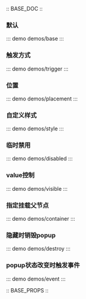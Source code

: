 :: BASE_DOC ::

### 默认
::: demo demos/base
:::

### 触发方式
::: demo demos/trigger
:::

### 位置
::: demo demos/placement
:::



### 自定义样式
::: demo demos/style
:::

### 临时禁用
::: demo demos/disabled
:::

### value控制
::: demo demos/visible
:::

### 指定挂载父节点
::: demo demos/container
:::

### 隐藏时销毁popup
::: demo demos/destroy 
:::

### popup状态改变时触发事件
::: demo demos/event 
:::

:: BASE_PROPS ::

